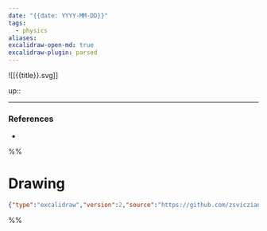 ```yaml
---
date: "{{date: YYYY-MM-DD}}"
tags:
  - physics
aliases: 
excalidraw-open-md: true
excalidraw-plugin: parsed
---
```

![[{{title}}.svg]]

up:: 

---
### References
- 

%%
# Drawing
```json
{"type":"excalidraw","version":2,"source":"https://github.com/zsviczian/obsidian-excalidraw-plugin/releases/tag/2.1.5","elements":[],"appState":{"gridSize":null,"viewBackgroundColor":"#ffffff"}}
```
%%